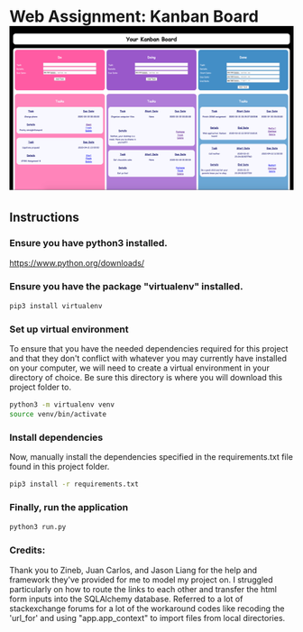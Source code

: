 # Web Assignment: Kanban Board![kanban board preview](https://github.com/nathantorento/CS162/blob/master/kanban/Kanban_preview.png "Kanban Board Preview")

## Instructions


### Ensure you have python3 installed.
https://www.python.org/downloads/

### Ensure you have the package "virtualenv" installed.
```bash
pip3 install virtualenv
```

### Set up virtual environment
To ensure that you have the needed dependencies required for this project and that they don't conflict with whatever you may currently have installed on your computer, we will need to create a virtual environment in your directory of choice. Be sure this directory is where you will download this project folder to.

```bash
python3 -m virtualenv venv
source venv/bin/activate
```

### Install dependencies
Now, manually install the dependencies specified in the requirements.txt file found in this project folder.

```bash
pip3 install -r requirements.txt
```

### Finally, run the application
```bash
python3 run.py
```

### Credits:
Thank you to Zineb, Juan Carlos, and Jason Liang for the help and framework they've provided for me to model my project on. I struggled particularly on how to route the links to each other and transfer the html form inputs into the SQLAlchemy database. Referred to a lot of stackexchange forums for a lot of the workaround codes like recoding the 'url_for' and using "app.app_context" to import files from local directories.
